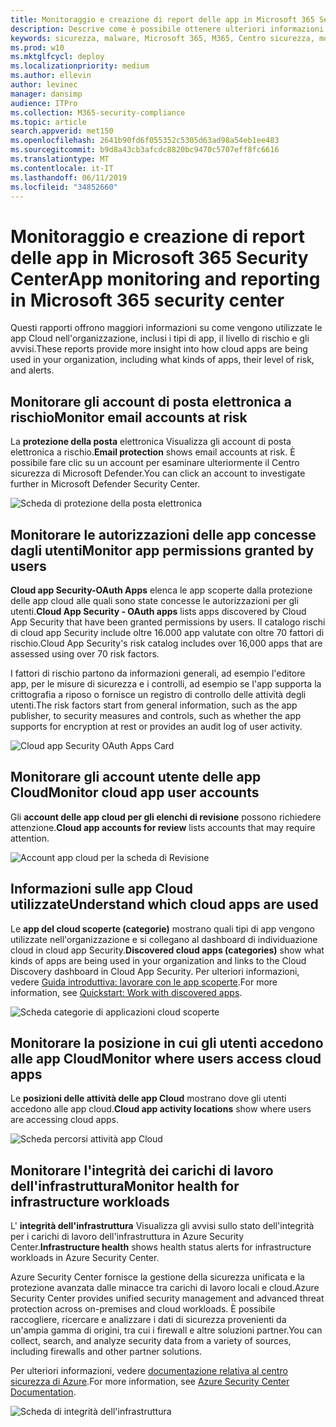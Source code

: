 ```yaml
---
title: Monitoraggio e creazione di report delle app in Microsoft 365 Security Center
description: Descrive come è possibile ottenere ulteriori informazioni sull'utilizzo delle app Cloud nell'organizzazione
keywords: sicurezza, malware, Microsoft 365, M365, Centro sicurezza, monitoraggio, report, app
ms.prod: w10
ms.mktglfcycl: deploy
ms.localizationpriority: medium
ms.author: ellevin
author: levinec
manager: dansimp
audience: ITPro
ms.collection: M365-security-compliance
ms.topic: article
search.appverid: met150
ms.openlocfilehash: 2641b90fd6f055352c5305d63ad98a54eb1ee483
ms.sourcegitcommit: b9d8a43cb3afcdc8820bc9470c5707eff8fc6616
ms.translationtype: MT
ms.contentlocale: it-IT
ms.lasthandoff: 06/11/2019
ms.locfileid: "34852660"
---
```

# <a name="app-monitoring-and-reporting-in-microsoft-365-security-center"></a><span data-ttu-id="540a9-104">Monitoraggio e creazione di report delle app in Microsoft 365 Security Center</span><span class="sxs-lookup"><span data-stu-id="540a9-104">App monitoring and reporting in Microsoft 365 security center</span></span>

<span data-ttu-id="540a9-105">Questi rapporti offrono maggiori informazioni su come vengono utilizzate le app Cloud nell'organizzazione, inclusi i tipi di app, il livello di rischio e gli avvisi.</span><span class="sxs-lookup"><span data-stu-id="540a9-105">These reports provide more insight into how cloud apps are being used in your organization, including what kinds of apps, their level of risk, and alerts.</span></span>

## <a name="monitor-email-accounts-at-risk"></a><span data-ttu-id="540a9-106">Monitorare gli account di posta elettronica a rischio</span><span class="sxs-lookup"><span data-stu-id="540a9-106">Monitor email accounts at risk</span></span>

<span data-ttu-id="540a9-107">La **protezione della posta** elettronica Visualizza gli account di posta elettronica a rischio.</span><span class="sxs-lookup"><span data-stu-id="540a9-107">**Email protection** shows email accounts at risk.</span></span> <span data-ttu-id="540a9-108">È possibile fare clic su un account per esaminare ulteriormente il Centro sicurezza di Microsoft Defender.</span><span class="sxs-lookup"><span data-stu-id="540a9-108">You can click an account to investigate further in Microsoft Defender Security Center.</span></span>

![Scheda di protezione della posta elettronica](./media/security-docs/email-protection.png)

## <a name="monitor-app-permissions-granted-by-users"></a><span data-ttu-id="540a9-110">Monitorare le autorizzazioni delle app concesse dagli utenti</span><span class="sxs-lookup"><span data-stu-id="540a9-110">Monitor app permissions granted by users</span></span>

<span data-ttu-id="540a9-111">**Cloud app Security-OAuth Apps** elenca le app scoperte dalla protezione delle app cloud alle quali sono state concesse le autorizzazioni per gli utenti.</span><span class="sxs-lookup"><span data-stu-id="540a9-111">**Cloud App Security - OAuth apps** lists apps discovered by Cloud App Security that have been granted permissions by users.</span></span> <span data-ttu-id="540a9-112">Il catalogo rischi di cloud app Security include oltre 16.000 app valutate con oltre 70 fattori di rischio.</span><span class="sxs-lookup"><span data-stu-id="540a9-112">Cloud App Security's risk catalog includes over 16,000 apps that are assessed using over 70 risk factors.</span></span>

<span data-ttu-id="540a9-113">I fattori di rischio partono da informazioni generali, ad esempio l'editore app, per le misure di sicurezza e i controlli, ad esempio se l'app supporta la crittografia a riposo o fornisce un registro di controllo delle attività degli utenti.</span><span class="sxs-lookup"><span data-stu-id="540a9-113">The risk factors start from general information, such as the app publisher, to security measures and controls, such as whether the app supports for encryption at rest or provides an audit log of user activity.</span></span>

![Cloud app Security OAuth Apps Card](./media/security-docs/cloud-app-security-oauth-apps.png)

## <a name="monitor-cloud-app-user-accounts"></a><span data-ttu-id="540a9-115">Monitorare gli account utente delle app Cloud</span><span class="sxs-lookup"><span data-stu-id="540a9-115">Monitor cloud app user accounts</span></span>

<span data-ttu-id="540a9-116">Gli **account delle app cloud per gli elenchi di revisione** possono richiedere attenzione.</span><span class="sxs-lookup"><span data-stu-id="540a9-116">**Cloud app accounts for review** lists accounts that may require attention.</span></span>

![Account app cloud per la scheda di Revisione](./media/security-docs/cloud-app-accounts-for-review.png)

## <a name="understand-which-cloud-apps-are-used"></a><span data-ttu-id="540a9-118">Informazioni sulle app Cloud utilizzate</span><span class="sxs-lookup"><span data-stu-id="540a9-118">Understand which cloud apps are used</span></span>

<span data-ttu-id="540a9-119">Le **app del cloud scoperte (categorie)** mostrano quali tipi di app vengono utilizzate nell'organizzazione e si collegano al dashboard di individuazione cloud in cloud app Security.</span><span class="sxs-lookup"><span data-stu-id="540a9-119">**Discovered cloud apps (categories)** show what kinds of apps are being used in your organization and links to the Cloud Discovery dashboard in Cloud App Security.</span></span> <span data-ttu-id="540a9-120">Per ulteriori informazioni, vedere [Guida introduttiva: lavorare con le app scoperte](https://docs.microsoft.com/cloud-app-security/discovered-apps).</span><span class="sxs-lookup"><span data-stu-id="540a9-120">For more information, see [Quickstart: Work with discovered apps](https://docs.microsoft.com/cloud-app-security/discovered-apps).</span></span>  

![Scheda categorie di applicazioni cloud scoperte](./media/security-docs/discovered-cloud-apps-categories.png)

## <a name="monitor-where-users-access-cloud-apps"></a><span data-ttu-id="540a9-122">Monitorare la posizione in cui gli utenti accedono alle app Cloud</span><span class="sxs-lookup"><span data-stu-id="540a9-122">Monitor where users access cloud apps</span></span>

<span data-ttu-id="540a9-123">Le **posizioni delle attività delle app Cloud** mostrano dove gli utenti accedono alle app cloud.</span><span class="sxs-lookup"><span data-stu-id="540a9-123">**Cloud app activity locations** show where users are accessing cloud apps.</span></span>

![Scheda percorsi attività app Cloud](./media/security-docs/cloud-app-activity-locations.png)

## <a name="monitor-health-for-infrastructure-workloads"></a><span data-ttu-id="540a9-125">Monitorare l'integrità dei carichi di lavoro dell'infrastruttura</span><span class="sxs-lookup"><span data-stu-id="540a9-125">Monitor health for infrastructure workloads</span></span>

<span data-ttu-id="540a9-126">L' **integrità dell'infrastruttura** Visualizza gli avvisi sullo stato dell'integrità per i carichi di lavoro dell'infrastruttura in Azure Security Center.</span><span class="sxs-lookup"><span data-stu-id="540a9-126">**Infrastructure health** shows health status alerts for infrastructure workloads in Azure Security Center.</span></span>

<span data-ttu-id="540a9-127">Azure Security Center fornisce la gestione della sicurezza unificata e la protezione avanzata dalle minacce tra carichi di lavoro locali e cloud.</span><span class="sxs-lookup"><span data-stu-id="540a9-127">Azure Security Center provides unified security management and advanced threat protection across on-premises and cloud workloads.</span></span> <span data-ttu-id="540a9-128">È possibile raccogliere, ricercare e analizzare i dati di sicurezza provenienti da un'ampia gamma di origini, tra cui i firewall e altre soluzioni partner.</span><span class="sxs-lookup"><span data-stu-id="540a9-128">You can collect, search, and analyze security data from a variety of sources, including firewalls and other partner solutions.</span></span>

<span data-ttu-id="540a9-129">Per ulteriori informazioni, vedere [documentazione relativa al centro sicurezza di Azure](https://docs.microsoft.com/azure/security-center/).</span><span class="sxs-lookup"><span data-stu-id="540a9-129">For more information, see [Azure Security Center Documentation](https://docs.microsoft.com/azure/security-center/).</span></span>

![Scheda di integrità dell'infrastruttura](./media/security-docs/infrastructure-health.png)
